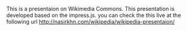 This is a presentaion on Wikimedia Commons. This presentation is developed based on the impress.js. you can check the this live at the following url http://nasirkhn.com/wikipedia/wikipedia-presentaion/
